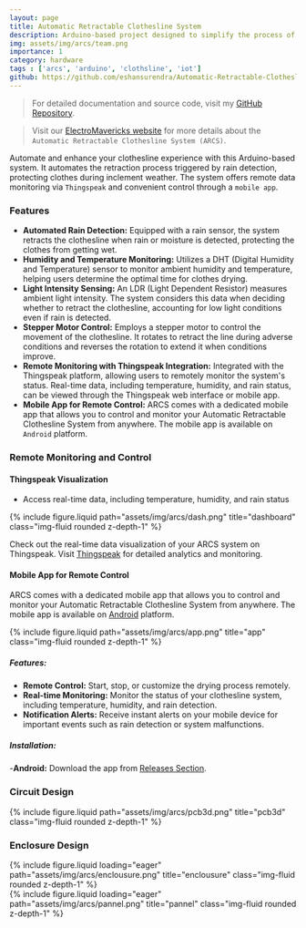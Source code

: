 ```yaml
---
layout: page
title: Automatic Retractable Clothesline System
description: Arduino-based project designed to simplify the process of drying clothes outdoors. By incorporating various sensors and a stepper motor, the system can automatically retract the clothesline in response to rain or adverse weather conditions.
img: assets/img/arcs/team.png
importance: 1
category: hardware
tags : ['arcs', 'arduino', 'clothsline', 'iot']
github: https://github.com/eshansurendra/Automatic-Retractable-Clothesline-System
---
```


> For detailed documentation and source code, visit my [GitHub Repository](https://github.com/eshansurendra/Automatic-Retractable-Clothesline-System).

> Visit our [ElectroMavericks website](https://www.electromavericks.systems/) for more details about the `Automatic Retractable Clothesline System (ARCS)`.

Automate and enhance your clothesline experience with this Arduino-based system. It automates the retraction process triggered by rain detection, protecting clothes during inclement weather. The system offers remote data monitoring via `Thingspeak` and convenient control through a `mobile app`.

### Features

- **Automated Rain Detection:** Equipped with a rain sensor, the system retracts the clothesline when rain or moisture is detected, protecting the clothes from getting wet.
- **Humidity and Temperature Monitoring:** Utilizes a DHT (Digital Humidity and Temperature) sensor to monitor ambient humidity and temperature, helping users determine the optimal time for clothes drying.
- **Light Intensity Sensing:** An LDR (Light Dependent Resistor) measures ambient light intensity. The system considers this data when deciding whether to retract the clothesline, accounting for low light conditions even if rain is detected.
- **Stepper Motor Control:** Employs a stepper motor to control the movement of the clothesline. It rotates to retract the line during adverse conditions and reverses the rotation to extend it when conditions improve.
- **Remote Monitoring with Thingspeak Integration:** Integrated with the Thingspeak platform, allowing users to remotely monitor the system's status. Real-time data, including temperature, humidity, and rain status, can be viewed through the Thingspeak web interface or mobile app.
- **Mobile App for Remote Control:** ARCS comes with a dedicated mobile app that allows you to control and monitor your Automatic Retractable Clothesline System from anywhere. The mobile app is available on `Android` platform.


### Remote Monitoring and Control

#### Thingspeak Visualization

- Access real-time data, including temperature, humidity, and rain status

<div class="row">
    <div class="col-sm mt-3 mt-md-0">
        {% include figure.liquid path="assets/img/arcs/dash.png" title="dashboard" class="img-fluid rounded z-depth-1" %}
    </div>
</div>

Check out the real-time data visualization of your ARCS system on Thingspeak. Visit [Thingspeak](https://thingspeak.com/channels/2225714) for detailed analytics and monitoring.

#### Mobile App for Remote Control

ARCS comes with a dedicated mobile app that allows you to control and monitor your Automatic Retractable Clothesline System from anywhere. The mobile app is available on [Android](#) platform.

<div class="row">
    <div class="col-sm mt-3 mt-md-0">
        {% include figure.liquid path="assets/img/arcs/app.png" title="app" class="img-fluid rounded z-depth-1" %}
    </div>
</div>

##### Features:

- **Remote Control:** Start, stop, or customize the drying process remotely.
- **Real-time Monitoring:** Monitor the status of your clothesline system, including temperature, humidity, and rain detection.
- **Notification Alerts:** Receive instant alerts on your mobile device for important events such as rain detection or system malfunctions.

##### Installation:

 -**Android:** Download the app from [Releases Section](https://github.com/eshansurendra/Automatic-Retractable-Clothesline-System/releases/tag/v1.0.0).

### Circuit Design

<div class="row">
    <div class="col-sm mt-3 mt-md-0">
        {% include figure.liquid path="assets/img/arcs/pcb3d.png" title="pcb3d" class="img-fluid rounded z-depth-1" %}
    </div>
</div>

### Enclosure Design

<div class="row">
    <div class="col-sm mt-3 mt-md-0">
        {% include figure.liquid loading="eager" path="assets/img/arcs/enclousure.png" title="enclousure" class="img-fluid rounded z-depth-1" %}
    </div>
    <div class="col-sm mt-3 mt-md-0">
        {% include figure.liquid loading="eager" path="assets/img/arcs/pannel.png" title="pannel" class="img-fluid rounded z-depth-1" %}
    </div>
</div>
